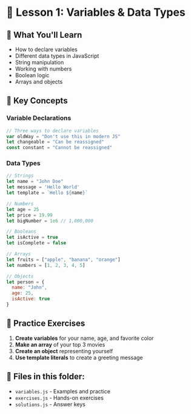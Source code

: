 # 📝 Lesson 1: Variables & Data Types

## 🎯 What You'll Learn
- How to declare variables
- Different data types in JavaScript
- String manipulation
- Working with numbers
- Boolean logic
- Arrays and objects

## 🔧 Key Concepts

### **Variable Declarations**
```javascript
// Three ways to declare variables
var oldWay = "Don't use this in modern JS"
let changeable = "Can be reassigned"
const constant = "Cannot be reassigned"
```

### **Data Types**
```javascript
// Strings
let name = "John Doe"
let message = 'Hello World'
let template = `Hello ${name}`

// Numbers
let age = 25
let price = 19.99
let bigNumber = 1e6 // 1,000,000

// Booleans
let isActive = true
let isComplete = false

// Arrays
let fruits = ["apple", "banana", "orange"]
let numbers = [1, 2, 3, 4, 5]

// Objects
let person = {
  name: "John",
  age: 25,
  isActive: true
}
```

## 🚀 Practice Exercises

1. **Create variables** for your name, age, and favorite color
2. **Make an array** of your top 3 movies
3. **Create an object** representing yourself
4. **Use template literals** to create a greeting message

## 📁 Files in this folder:
- `variables.js` - Examples and practice
- `exercises.js` - Hands-on exercises
- `solutions.js` - Answer keys
